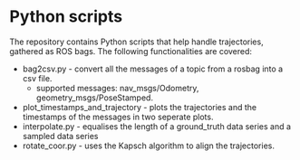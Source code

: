 # Python scripts
The repository contains Python scripts that help handle trajectories, gathered 
as ROS bags. The following functionalities are covered:

- bag2csv.py - convert all the messages of a topic from a rosbag into a csv file.
    - supported messages: nav_msgs/Odometry, geometry_msgs/PoseStamped.
- plot_timestamps_and_trajectory - plots the trajectories and the timestamps of
the messages in two seperate plots.
- interpolate.py - equalises the length of a ground_truth data series and a 
sampled data series
- rotate_coor.py - uses the Kapsch algorithm to align the trajectories.